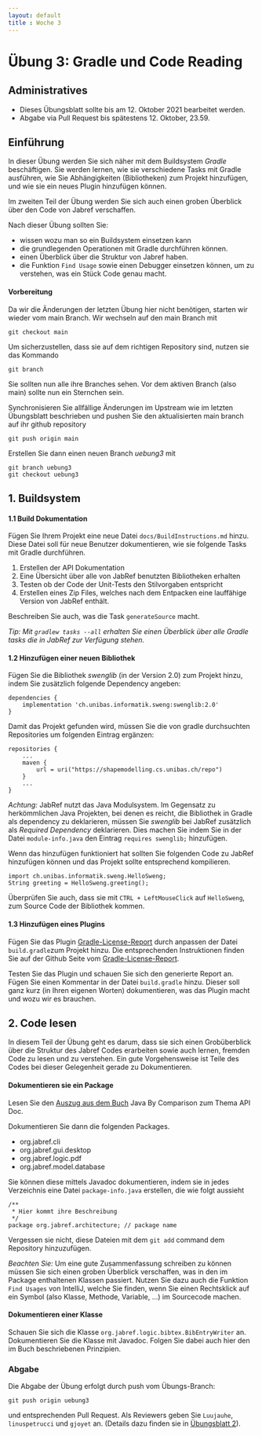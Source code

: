 ```yaml
---
layout: default
title : Woche 3
---
```

# Übung 3: Gradle und Code Reading

## Administratives

* Dieses Übungsblatt sollte bis am 12. Oktober 2021 bearbeitet werden.
* Abgabe via Pull Request bis spätestens 12. Oktober, 23.59.


## Einführung

In dieser Übung werden Sie sich näher mit dem Buildsystem *Gradle* beschäftigen. Sie werden lernen, wie sie verschiedene Tasks mit Gradle ausführen, wie Sie Abhängigkeiten (Bibliotheken) zum Projekt hinzufügen, und wie sie ein neues Plugin hinzufügen können.

Im zweiten Teil der Übung werden Sie sich auch einen groben Überblick über den Code von Jabref verschaffen.

Nach dieser Übung sollten Sie:
* wissen wozu man so ein Buildsystem einsetzen kann
* die grundlegenden Operationen mit Gradle durchführen können.
* einen Überblick über die Struktur von Jabref haben.
* die Funktion ```Find Usage``` sowie einen Debugger einsetzen können, um zu verstehen, was ein Stück Code genau macht.


#### Vorbereitung

Da wir die Änderungen der letzten Übung hier nicht benötigen, starten wir wieder vom main Branch. Wir wechseln auf den main Branch mit
```
git checkout main
```

Um sicherzustellen, dass sie auf dem richtigen Repository sind, nutzen sie das Kommando
```
git branch
```
Sie sollten nun alle ihre Branches sehen. Vor dem aktiven Branch (also main) sollte nun ein Sternchen sein.

Synchronisieren Sie allfällige Änderungen im Upstream wie im letzten Übungsblatt beschrieben und pushen Sie den aktualisierten main branch auf ihr github repository
```
git push origin main
```

Erstellen Sie dann einen neuen Branch *uebung3* mit
```
git branch uebung3
git checkout uebung3
```

## 1. Buildsystem

#### 1.1 Build Dokumentation

Fügen Sie Ihrem Projekt eine neue Datei ```docs/BuildInstructions.md``` hinzu. Diese Datei soll für neue Benutzer dokumentieren, wie sie folgende Tasks mit Gradle durchführen.
1. Erstellen der API Dokumentation
2. Eine Übersicht über alle von JabRef benutzten Bibliotheken erhalten
3. Testen ob der Code der Unit-Tests den Stilvorgaben entspricht
4. Erstellen eines Zip Files, welches nach dem Entpacken eine lauffähige Version von JabRef enthält.

Beschreiben Sie auch, was die Task ```generateSource``` macht.


*Tip: Mit ```gradlew tasks --all``` erhalten Sie einen Überblick über alle Gradle tasks die in JabRef zur Verfügung stehen.*



#### 1.2 Hinzufügen einer neuen Bibliothek

Fügen Sie die Bibliothek *swenglib* (in der Version 2.0) zum Projekt hinzu, indem
Sie zusätzlich folgende Dependency angeben:

```
dependencies {
    implementation 'ch.unibas.informatik.sweng:swenglib:2.0'
}
```

Damit das Projekt gefunden wird, müssen Sie die von gradle durchsuchten Repositories um folgenden Eintrag ergänzen:
```
repositories {
    ...
    maven {
        url = uri("https://shapemodelling.cs.unibas.ch/repo")
    }
    ...
}
```
*Achtung:* JabRef nutzt das Java Modulsystem. Im Gegensatz zu herkömmlichen Java Projekten, bei denen es reicht, die Bibliothek in Gradle als dependency zu deklarieren, müssen Sie *swenglib* bei JabRef
zusätzlich als *Required Dependency* deklarieren. Dies machen Sie indem Sie in der Datei ```module-info.java``` den Eintrag ```requires swenglib;``` hinzufügen.

Wenn das hinzufügen funktioniert hat sollten Sie folgenden Code zu JabRef hinzufügen können und das Projekt sollte entsprechend kompilieren.
```
import ch.unibas.informatik.sweng.HelloSweng;
String greeting = HelloSweng.greeting();
```

Überprüfen Sie auch, dass sie mit ```CTRL + LeftMouseClick``` auf ```HelloSweng```, zum
Source Code der Bibliothek kommen.


#### 1.3 Hinzufügen eines Plugins
Fügen Sie das Plugin [Gradle-License-Report](https://github.com/jk1/Gradle-License-Report) durch anpassen der Datei ```build.gradle```zum Projekt hinzu. Die entsprechenden Instruktionen finden Sie auf
der Github Seite vom [Gradle-License-Report](https://github.com/jk1/Gradle-License-Report).

Testen Sie das Plugin und schauen Sie sich den generierte Report an.
Fügen Sie einen Kommentar in der Datei ```build.gradle``` hinzu. Dieser soll ganz kurz (in Ihren eigenen Worten) dokumentieren, was das Plugin macht und wozu wir es brauchen.

## 2. Code lesen

In diesem Teil der Übung geht es darum, dass sie sich einen Grobüberblick über die Struktur des Jabref Codes erarbeiten sowie auch lernen, fremden Code zu lesen und zu verstehen. Ein gute Vorgehensweise ist Teile des Codes bei dieser Gelegenheit gerade zu
Dokumentieren.

#### Dokumentieren sie ein Package

Lesen Sie den [Auszug aus dem Buch](https://adam.unibas.ch/goto_adam_file_1253996_download.html) Java By Comparison zum Thema API Doc.


Dokumentieren Sie dann die folgenden Packages.

* org.jabref.cli
* org.jabref.gui.desktop
* org.jabref.logic.pdf
* org.jabref.model.database

Sie k&ouml;nnen diese mittels Javadoc dokumentieren, indem sie in jedes Verzeichnis eine Datei
```package-info.java``` erstellen, die wie folgt aussieht
```
/**
 * Hier kommt ihre Beschreibung
 */
package org.jabref.architecture; // package name
```

Vergessen sie nicht, diese Dateien mit dem ```git add``` command dem Repository hinzuzufügen.

*Beachten Sie:*
Um eine gute Zusammenfassung schreiben zu können müssen Sie sich einen groben Überblick verschaffen, was in den im Package enthaltenen Klassen passiert. Nutzen Sie dazu auch die Funktion ```Find Usages``` von IntelliJ, welche
Sie finden, wenn Sie einen Rechtsklick auf ein Symbol (also Klasse, Methode, Variable, ...) im Sourcecode machen.

#### Dokumentieren einer Klasse

Schauen Sie sich die Klasse
```org.jabref.logic.bibtex.BibEntryWriter``` an. Dokumentieren Sie die Klasse mit Javadoc. Folgen Sie dabei auch hier den im Buch beschriebenen Prinzipien.




### Abgabe
Die Abgabe der Übung erfolgt durch push vom Übungs-Branch:
```
git push origin uebung3
```
und entsprechenden Pull Request. Als Reviewers geben Sie `Luujauhe`, `linuspetrucci` und `gjoyet` an.
(Details dazu finden sie in [&Uuml;bungsblatt 2](../../week2/exercises/practical-exercises)).

